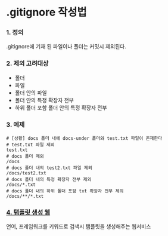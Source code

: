 # .gitignore 작성법
### 1. 정의
.gitignore에 기재 된 파일이나 폴더는 커밋시 제외된다.

### 2. 제외 고려대상
- 폴더
- 파일
- 폴더 안의 파일
- 폴더 안의 특정 확장자 전부
- 하위 폴더 포함 폴더 안의 특정 확장자 전부

### 3. 예제
~~~gitignore
# [상황] docs 폴더 내에 docs-under 폴더와 test.txt 파일이 존재한다
# test.txt 파일 제외
test.txt
# docs 폴더 제외
/docs
# docs 폴더 내의 test2.txt 파일 제외
/docs/test2.txt
# docs 폴더 내의 특정 확장자 전부 제외
/docs/*.txt
# docs 폴더 내의 하위 폴더 포함 txt 확장자 전부 제외
/docs/**/*.txt

~~~

###  [4. 탬플릿 생성 웹](https://www.toptal.com/developers/gitignore)</br>
언어, 프레임워크를 키워드로 검색시 탬플릿을 생성해주는 웹서비스